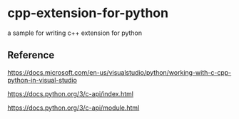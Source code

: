 # cpp-extension-for-python
a sample for writing c++ extension for python

## Reference

https://docs.microsoft.com/en-us/visualstudio/python/working-with-c-cpp-python-in-visual-studio

https://docs.python.org/3/c-api/index.html

https://docs.python.org/3/c-api/module.html

